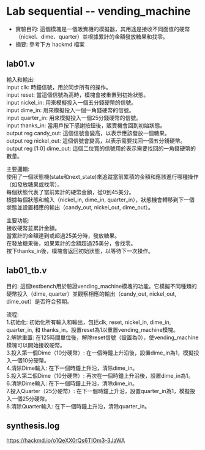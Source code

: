 # Lab sequential -- vending_machine
* 實驗目的: 這個模塊是一個販賣機的模擬器，其用途是接收不同面值的硬幣（nickel、dime、quarter）並根據累計的金額發放糖果和找零。
* 摘要: 參考下方 hackmd 檔案

## lab01.v
輸入和輸出:  
input clk: 時鐘信號，用於同步所有的操作。  
input reset: 當這個信號為高時，模塊會被重置到初始狀態。  
input nickel_in: 用來模擬投入一個五分錢硬幣的信號。  
input dime_in: 用來模擬投入一個一角錢硬幣的信號。  
input quarter_in: 用來模擬投入一個25分錢硬幣的信號。  
input thanks_in: 當用戶按下感謝按鈕後，販賣機會回到初始狀態。  
output reg candy_out: 這個信號會變高，以表示應該發放一個糖果。  
output reg nickel_out: 這個信號會變高，以表示需要找回一個五分錢硬幣。  
output reg [1:0] dime_out: 這個二位寬的信號用於表示需要找回的一角錢硬幣的數量。

主要邏輯:  
使用了一個狀態機(state和next_state)來追蹤當前累積的金額和應該進行哪種操作（如發放糖果或找零）。  
每個狀態代表了當前累計的硬幣金額，從0到45美分。  
根據每個狀態和輸入（nickel_in, dime_in, quarter_in），狀態機會轉移到下一個狀態並設置相應的輸出（candy_out, nickel_out, dime_out）。

主要功能:  
接收硬幣並累計金額。  
當累計的金額達到或超過25美分時，發放糖果。  
在發放糖果後，如果累計的金額超過25美分，會找零。  
按下thanks_in後，模塊會返回初始狀態，以等待下一次操作。

## lab01_tb.v
目的: 這個testbench用於驗證vending_machine模塊的功能。它模擬不同種類的硬幣投入（dime, quarter）並觀察相應的輸出（candy_out, nickel_out, dime_out）是否符合預期。

流程:  
1.初始化: 初始化所有輸入和輸出，包括clk, reset, nickel_in, dime_in, quarter_in, 和 thanks_in。設置reset為1以重置vending_machine模塊。  
2.解除重置: 在125時間單位後，解除reset信號（設置為0），使vending_machine模塊可以開始接收硬幣。  
3.投入第一個Dime（10分硬幣）: 在一個時鐘上升沿後，設置dime_in為1，模擬投入一個10分硬幣。  
4.清除Dime輸入: 在下一個時鐘上升沿，清除dime_in。  
5.投入第二個Dime（10分硬幣）: 再次在一個時鐘上升沿後，設置dime_in為1。  
6.清除Dime輸入: 在下一個時鐘上升沿，清除dime_in。  
7.投入Quarter（25分硬幣）: 在下一個時鐘上升沿，設置quarter_in為1，模擬投入一個25分硬幣。  
8.清除Quarter輸入: 在下一個時鐘上升沿，清除quarter_in。

## synthesis.log
https://hackmd.io/o1QeXX0rQs6TIOm3-3JaWA
